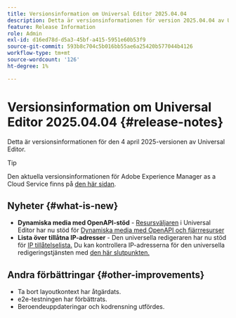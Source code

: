 ```yaml
---
title: Versionsinformation om Universal Editor 2025.04.04
description: Detta är versionsinformationen för version 2025.04.04 av Universal Editor.
feature: Release Information
role: Admin
exl-id: d16ed78d-d5a3-45bf-a415-5951e60b53f9
source-git-commit: 593b8c704c5b016bb55ae6a25420b577044b4126
workflow-type: tm+mt
source-wordcount: '126'
ht-degree: 1%

---
```



# Versionsinformation om Universal Editor 2025.04.04 {#release-notes}

Detta är versionsinformationen för den 4 april 2025-versionen av Universal Editor.

>[!TIP]
>
>Den aktuella versionsinformationen för Adobe Experience Manager as a Cloud Service finns på [den här sidan](/help/release-notes/release-notes-cloud/release-notes-current.md).

## Nyheter {#what-is-new}

* **Dynamiska media med OpenAPI-stöd** - [Resursväljaren](/help/assets/overview-asset-selector.md#repository-switcher) i Universal Editor har nu stöd för [Dynamiska media med OpenAPI och fjärrresurser](/help/assets/integrate-remote-approved-assets-with-sites.md)
* **Lista över tillåtna IP-adresser** - Den universella redigeraren har nu stöd för [IP tillåtelselista.](/help/implementing/cloud-manager/ip-allow-lists/introduction.md#universal-editor) Du kan kontrollera IP-adresserna för den universella redigeringstjänsten med [den här slutpunkten.](http://universal-editor-service.adobe.io/ip-ranges)

## Andra förbättringar {#other-improvements}

* Ta bort layoutkontext har åtgärdats.
* e2e-testningen har förbättrats.
* Beroendeuppdateringar och kodrensning utfördes.
